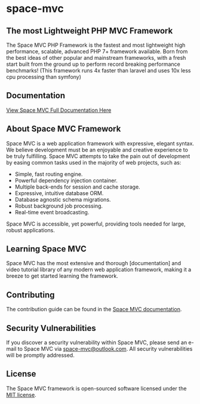 # space-mvc

## The most Lightweight PHP MVC Framework

The Space MVC PHP Framework is the fastest and most lightweight high performance, scalable, advanced PHP 7+ framework 
available. Born from the best ideas of other popular and mainstream frameworks, with a fresh start built from the ground 
up to perform record breaking performance benchmarks! (This framework runs 4x faster than laravel and uses 10x less cpu 
processing than symfony)

## Documentation
[View Space MVC Full Documentation Here](http://space-mvc.com)

## About Space MVC Framework

Space MVC is a web application framework with expressive, elegant syntax. We believe development must be an enjoyable and creative experience to be truly fulfilling. Space MVC attempts to take the pain out of development by easing common tasks used in the majority of web projects, such as:

- Simple, fast routing engine.
- Powerful dependency injection container.
- Multiple back-ends for session and cache storage.
- Expressive, intuitive database ORM.
- Database agnostic schema migrations.
- Robust background job processing.
- Real-time event broadcasting.

Space MVC is accessible, yet powerful, providing tools needed for large, robust applications.

## Learning Space MVC

Space MVC has the most extensive and thorough [documentation] and video tutorial library of any modern web 
application framework, making it a breeze to get started learning the framework.

## Contributing

The contribution guide can be found in the [Space MVC documentation](http://space-mvc.com).

## Security Vulnerabilities

If you discover a security vulnerability within Space MVC, please send an e-mail to Space MVC via [space-mvc@outlook.com](mailto:space-mvc@outlook.com). All security vulnerabilities will be promptly addressed.

## License

The Space MVC framework is open-sourced software licensed under the [MIT license](https://opensource.org/licenses/MIT).
